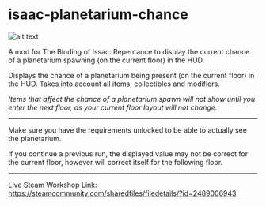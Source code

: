 # isaac-planetarium-chance
![alt text](https://steamuserimages-a.akamaihd.net/ugc/1771582194467345491/4DCF0A8AC6D48D83304859A1718258A857FCB247/)

A mod for The Binding of Issac: Repentance to display the current chance of a planetarium spawning (on the current floor) in the HUD.

Displays the chance of a planetarium being present (on the current floor) in the HUD. Takes into account all items, collectibles and modifiers.

_Items that affect the chance of a planetarium spawn will not show until you enter the next floor, as your current floor layout will not change._

***
Make sure you have the requirements unlocked to be able to actually see the planetarium.

If you continue a previous run, the displayed value may not be correct for the current floor, however will correct itself for the following floor.

***

Live Steam Workshop Link: https://steamcommunity.com/sharedfiles/filedetails/?id=2489006943
